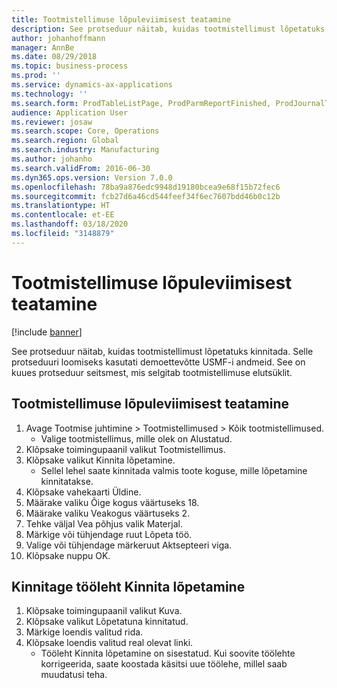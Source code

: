 ```yaml
---
title: Tootmistellimuse lõpuleviimisest teatamine
description: See protseduur näitab, kuidas tootmistellimust lõpetatuks kinnitada.
author: johanhoffmann
manager: AnnBe
ms.date: 08/29/2018
ms.topic: business-process
ms.prod: ''
ms.service: dynamics-ax-applications
ms.technology: ''
ms.search.form: ProdTableListPage, ProdParmReportFinished, ProdJournalTransProd
audience: Application User
ms.reviewer: josaw
ms.search.scope: Core, Operations
ms.search.region: Global
ms.search.industry: Manufacturing
ms.author: johanho
ms.search.validFrom: 2016-06-30
ms.dyn365.ops.version: Version 7.0.0
ms.openlocfilehash: 78ba9a876edc9948d19180bcea9e68f15b72fec6
ms.sourcegitcommit: fcb27d6a46cd544feef34f6ec7607bdd46b0c12b
ms.translationtype: HT
ms.contentlocale: et-EE
ms.lasthandoff: 03/18/2020
ms.locfileid: "3148879"
---
```

# <a name="report-a-production-order-as-finished"></a>Tootmistellimuse lõpuleviimisest teatamine

[!include [banner](../../includes/banner.md)]

See protseduur näitab, kuidas tootmistellimust lõpetatuks kinnitada. Selle protseduuri loomiseks kasutati demoettevõtte USMF-i andmeid. See on kuues protseduur seitsmest, mis selgitab tootmistellimuse elutsüklit.


## <a name="report-a-production-order-as-finished"></a>Tootmistellimuse lõpuleviimisest teatamine
1. Avage Tootmise juhtimine > Tootmistellimused > Kõik tootmistellimused.
    * Valige tootmistellimus, mille olek on Alustatud.  
2. Klõpsake toimingupaanil valikut Tootmistellimus.
3. Klõpsake valikut Kinnita lõpetamine.
    * Sellel lehel saate kinnitada valmis toote koguse, mille lõpetamine kinnitatakse.  
4. Klõpsake vahekaarti Üldine.
5. Määrake valiku Õige kogus väärtuseks 18.
6. Määrake valiku Veakogus väärtuseks 2.
7. Tehke väljal Vea põhjus valik Materjal.
8. Märkige või tühjendage ruut Lõpeta töö.
9. Valige või tühjendage märkeruut Aktsepteeri viga.
10. Klõpsake nuppu OK.

## <a name="verify-the-report-as-finished-journal"></a>Kinnitage tööleht Kinnita lõpetamine
1. Klõpsake toimingupaanil valikut Kuva.
2. Klõpsake valikut Lõpetatuna kinnitatud.
3. Märkige loendis valitud rida.
4. Klõpsake loendis valitud real olevat linki.
    * Tööleht Kinnita lõpetamine on sisestatud. Kui soovite töölehte korrigeerida, saate koostada käsitsi uue töölehe, millel saab muudatusi teha.  

